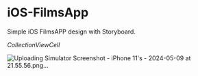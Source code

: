# iOS-FilmsApp
 
Simple iOS FilmsAPP design with Storyboard. 

*CollectionViewCell*

![Uploading Simulator Screenshot - iPhone 11's - 2024-05-09 at 21.55.56.png…]()
